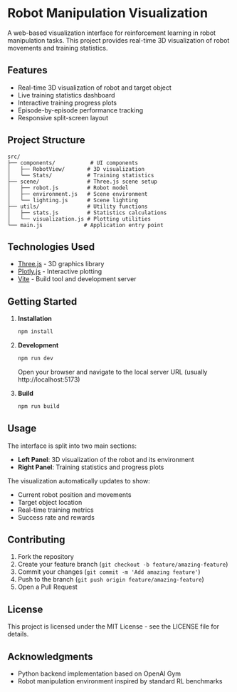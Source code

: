 # Robot Manipulation Visualization

A web-based visualization interface for reinforcement learning in robot manipulation tasks. This project provides real-time 3D visualization of robot movements and training statistics.

## Features

- Real-time 3D visualization of robot and target object
- Live training statistics dashboard
- Interactive training progress plots
- Episode-by-episode performance tracking
- Responsive split-screen layout

## Project Structure

```
src/
├── components/           # UI components
│   ├── RobotView/       # 3D visualization
│   └── Stats/           # Training statistics
├── scene/               # Three.js scene setup
│   ├── robot.js         # Robot model
│   ├── environment.js   # Scene environment
│   └── lighting.js      # Scene lighting
├── utils/               # Utility functions
│   ├── stats.js         # Statistics calculations
│   └── visualization.js # Plotting utilities
└── main.js             # Application entry point
```

## Technologies Used

- [Three.js](https://threejs.org/) - 3D graphics library
- [Plotly.js](https://plotly.com/javascript/) - Interactive plotting
- [Vite](https://vitejs.dev/) - Build tool and development server

## Getting Started

1. **Installation**
   ```bash
   npm install
   ```

2. **Development**
   ```bash
   npm run dev
   ```
   Open your browser and navigate to the local server URL (usually http://localhost:5173)

3. **Build**
   ```bash
   npm run build
   ```

## Usage

The interface is split into two main sections:

- **Left Panel**: 3D visualization of the robot and its environment
- **Right Panel**: Training statistics and progress plots

The visualization automatically updates to show:
- Current robot position and movements
- Target object location
- Real-time training metrics
- Success rate and rewards

## Contributing

1. Fork the repository
2. Create your feature branch (`git checkout -b feature/amazing-feature`)
3. Commit your changes (`git commit -m 'Add amazing feature'`)
4. Push to the branch (`git push origin feature/amazing-feature`)
5. Open a Pull Request

## License

This project is licensed under the MIT License - see the LICENSE file for details.

## Acknowledgments

- Python backend implementation based on OpenAI Gym
- Robot manipulation environment inspired by standard RL benchmarks